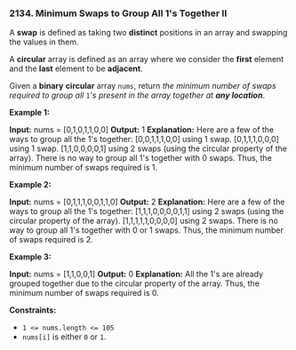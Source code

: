 ### 2134\. Minimum Swaps to Group All 1's Together II

A **swap** is defined as taking two **distinct** positions in an array and swapping the values in them.

A **circular** array is defined as an array where we consider the **first** element and the **last** element to be **adjacent**.

Given a **binary** **circular** array `nums`, return _the minimum number of swaps required to group all_ `1`_'s present in the array together at **any location**_.

**Example 1:**

**Input:** nums = \[0,1,0,1,1,0,0\]
**Output:** 1
**Explanation:** Here are a few of the ways to group all the 1's together:
\[0,0,1,1,1,0,0\] using 1 swap.
\[0,1,1,1,0,0,0\] using 1 swap.
\[1,1,0,0,0,0,1\] using 2 swaps (using the circular property of the array).
There is no way to group all 1's together with 0 swaps.
Thus, the minimum number of swaps required is 1.

**Example 2:**

**Input:** nums = \[0,1,1,1,0,0,1,1,0\]
**Output:** 2
**Explanation:** Here are a few of the ways to group all the 1's together:
\[1,1,1,0,0,0,0,1,1\] using 2 swaps (using the circular property of the array).
\[1,1,1,1,1,0,0,0,0\] using 2 swaps.
There is no way to group all 1's together with 0 or 1 swaps.
Thus, the minimum number of swaps required is 2.

**Example 3:**

**Input:** nums = \[1,1,0,0,1\]
**Output:** 0
**Explanation:** All the 1's are already grouped together due to the circular property of the array.
Thus, the minimum number of swaps required is 0.

**Constraints:**

*   `1 <= nums.length <= 105`
*   `nums[i]` is either `0` or `1`.
